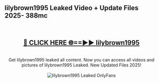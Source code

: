 <h2>lilybrown1995 Leaked Video + Update Files 2025- 388mc</h2>
<br>
<div align="center">
<h2><a href="https://libra.edu.pl?lilybrown1995" rel="nofollow">🔴 CLICK HERE 🌐==►► lilybrown1995</a></h2>
<br>
Get lilybrown1995 leaked all content. Now you can access all videos and pictures of lilybrown1995 Leaked. New Updated Files 2025!
<br>
<br>
<a href="https://libra.edu.pl?lilybrown1995" rel="nofollow" data-target="animated-image.originalLink"><img src="https://i.ibb.co.com/WyWwxjT/player-gif2.gif" alt="lilybrown1995 Leaked OnlyFans" style="max-width: 100%; display: inline-block;" data-target="animated-image.originalImage"></a>
</div>
<br>
